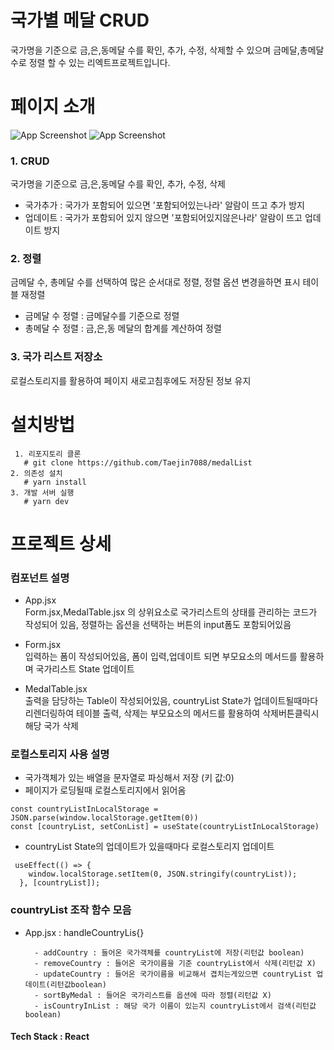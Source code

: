 
# 국가별 메달 CRUD

국가명을 기준으로 금,은,동메달 수를 확인, 추가, 수정, 삭제할 수 있으며 금메달,총메달 수로 정렬 할 수 있는 리엑트프로젝트입니다.




# 페이지 소개
![App Screenshot](https://velog.velcdn.com/images/taejin7088/post/bd94291e-3d51-499e-98e3-331be640646e/image.png)
![App Screenshot](https://velog.velcdn.com/images/taejin7088/post/57cb3ec0-36e4-49df-a2d6-6cb1a26c324d/image.png)

### 1. CRUD
국가명을 기준으로 금,은,동메달 수를 확인, 추가, 수정, 삭제

- 국가추가 : 국가가 포함되어 있으면 '포함되어있는나라' 알람이 뜨고 추가 방지
- 업데이트 : 국가가 포함되어 있지 않으면 '포함되어있지않은나라' 알람이 뜨고 업데이트 방지

### 2. 정렬
금메달 수, 총메달 수를 선택하여 많은 순서대로 정렬, 정렬 옵션 변경을하면 표시 테이블 재정렬

- 금메달 수 정렬 : 금메달수를 기준으로 정렬
- 총메달 수 정렬 : 금,은,동 메달의 합계를 계산하여 정렬

### 3. 국가 리스트 저장소
로컬스토리지를 활용하여 페이지 새로고침후에도 저장된 정보 유지

# 설치방법
```
 1. 리포지토리 클론
   # git clone https://github.com/Taejin7088/medalList
2. 의존성 설치
   # yarn install
3. 개발 서버 실행
   # yarn dev
```


    
# **프로젝트 상세**

### 컴포넌트 설명

- App.jsx  
    Form.jsx,MedalTable.jsx 의 상위요소로 국가리스트의 상태를 관리하는 코드가 작성되어 있음, 정렬하는 옵션을 선택하는 버튼의 input폼도 포함되어있음

- Form.jsx  
    입력하는 폼이 작성되어있음, 폼이 입력,업데이트 되면 부모요소의 메서드를 활용하며 국가리스트 State 업데이트

- MedalTable.jsx  
    출력을 담당하는 Table이 작성되어있음, countryList State가 업데이트될때마다 리렌더링하여 테이블 출력, 삭제는 부모요소의 메서드를 활용하여 삭제버튼클릭시 해당 국가 삭제

### 로컬스토리지 사용 설명
- 국가객체가 있는 배열을 문자열로 파싱해서 저장 (키 값:0)
- 페이지가 로딩될때 로컬스토리지에서 읽어옴  
```
const countryListInLocalStorage = JSON.parse(window.localStorage.getItem(0))
const [countryList, setConList] = useState(countryListInLocalStorage)
```
- countryList State의 업데이트가 있을때마다 로컬스토리지 업데이트
```
 useEffect(() => {
    window.localStorage.setItem(0, JSON.stringify(countryList));
  }, [countryList]);
```

### countryList 조작 함수 모음
- App.jsx : handleCountryLis{}

        - addCountry : 들어온 국가객체를 countryList에 저장(리턴값 boolean)  
        - removeCountry : 들어온 국가이름을 기준 countryList에서 삭제(리턴값 X)  
        - updateCountry : 들어온 국가이름을 비교해서 겹치는게있으면 countryList 업데이트(리턴값boolean)
        - sortByMedal : 들어온 국가리스트를 옵션에 따라 정렬(리턴값 X)  
        - isCountryInList : 해당 국가 이름이 있는지 countryList에서 검색(리턴값boolean)




#### Tech Stack : **React**



